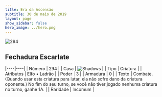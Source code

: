 ```yaml
---
title: Era da Ascensão
subtitle: 30 de maio de 2019
layout: page
show_sidebar: false
hero_image: ../hero.png
---
```


![294](https://cdn.keyforgegame.com/media/card_front/pt/435_294_9C2W73MQ5R7Q_pt.png)

## Fechadura Escarlate

|----|----|
| Número | 294 |
| Casa | ![Shadows](https://archonarcana.com/images/thumb/e/ee/Shadows.png/22px-Shadows.png "Sombras") |
| Tipo | Criatura |
| Atributos | Elfo • Ladrão |
| Poder | 3 |
| Armadura | 0 |
| Texto | Combate.(Quando usar esta criatura  para lutar, ela não sofre dano da  criatura oponente.) No fim do seu turno, se você não tiver jogado nenhuma criatura no turno, ganhe 1A. |
| Raridade | Incomum |
